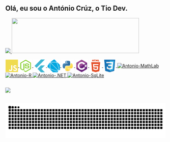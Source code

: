 ## Olá, eu sou o António Crúz, o Tio Dev.

<div>
<a href="https://github.com/antoniocruz-tiodev">
<img height="180em" src="https://github-readme-stats.vercel.app/api?username=antoniocruz-tiodev&theme=blue-green&show_icons=true"/>
<img height="110em" width="400" src="https://github-readme-stats.vercel.app/api/top-langs/?username=antoniocruz-tiodev&layout=compact&langs_count=16&theme=blue-green"/>
</div>

<div style="display: inline_block"><br>
  <img align="center" alt="Antonio-Js" heigth="30" width="40" src="https://raw.githubusercontent.com/devicons/devicon/master/icons/javascript/javascript-plain.svg">
  <img align="center" alt="Antonio-Nodejs" heigth="30" width="40" src="https://raw.githubusercontent.com/devicons/devicon/master/icons/nodejs/nodejs-original.svg">
  <img align="center" alt="Antonio-Flutter" heigth="30" width="40" src="https://raw.githubusercontent.com/devicons/devicon/master/icons/flutter/flutter-plain.svg">
  <img align="center" alt="Antonio-Dart" heigth="30" width="40" src="https://raw.githubusercontent.com/devicons/devicon/master/icons/dart/dart-plain.svg">
  <img align="center" alt="Antonio-Python" heigth="30" width="40" src="https://raw.githubusercontent.com/devicons/devicon/master/icons/python/python-original.svg">
  <img align="center" alt="Antonio-Csharp" heigth="30" width="40" src="https://raw.githubusercontent.com/devicons/devicon/master/icons/csharp/csharp-original.svg">
  <img align="center" alt="Antonio-HTML" heigth="30" width="40" src="https://raw.githubusercontent.com/devicons/devicon/master/icons/html5/html5-plain-wordmark.svg">
  <img align="center" alt="Antonio-CSS" heigth="30" width="40" src="https://raw.githubusercontent.com/devicons/devicon/master/icons/css3/css3-original.svg">
  <img align="center" alt="Antonio-MathLab" heigth="30" width="40" src="https://cdn.jsdelivr.net/gh/devicons/devicon/icons/matlab/matlab-original.svg" />
  <img align="center" alt="Antonio-R" heigth="30" width="40" src="https://cdn.jsdelivr.net/gh/devicons/devicon/icons/r/r-original.svg"/>
  <img align="center" alt="Antonio-.NET" heigth="30" width="40" src="https://cdn.jsdelivr.net/gh/devicons/devicon/icons/dotnetcore/dotnetcore-original.svg" />
  <img align="center" alt="Antonio-SqLite" heigth="30" width="40" src="https://cdn.jsdelivr.net/gh/devicons/devicon/icons/sqlite/sqlite-original.svg" />
        
</div>
  
##
  
<div>
  <a href="https://www.youtube.com/channel/UC_kw02zxqLpAxL9IJG8w4wQ" target-"_blank"> <img src="https://img.shields.io/badge/YouTube-FF0000?style=for-the-badge&logo=youtube&logoColor=white" target="_blank"></a>
</div>
  
##
  
![Snake animation](https://github.com/antoniocruz-tiodev/antoniocruz-tiodev/blob/output/github-contribution-grid-snake.svg)

